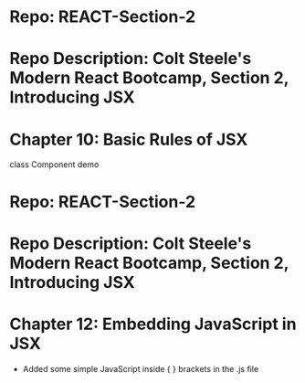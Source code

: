 # Repo: REACT-Section-2
# Repo Description: Colt Steele's Modern React Bootcamp, Section 2, Introducing JSX
# Chapter 10: Basic Rules of JSX
   class Component demo

# Repo: REACT-Section-2
# Repo Description: Colt Steele's Modern React Bootcamp, Section 2, Introducing JSX
# Chapter 12: Embedding JavaScript in JSX
   - Added some simple JavaScript inside { } brackets in the .js file